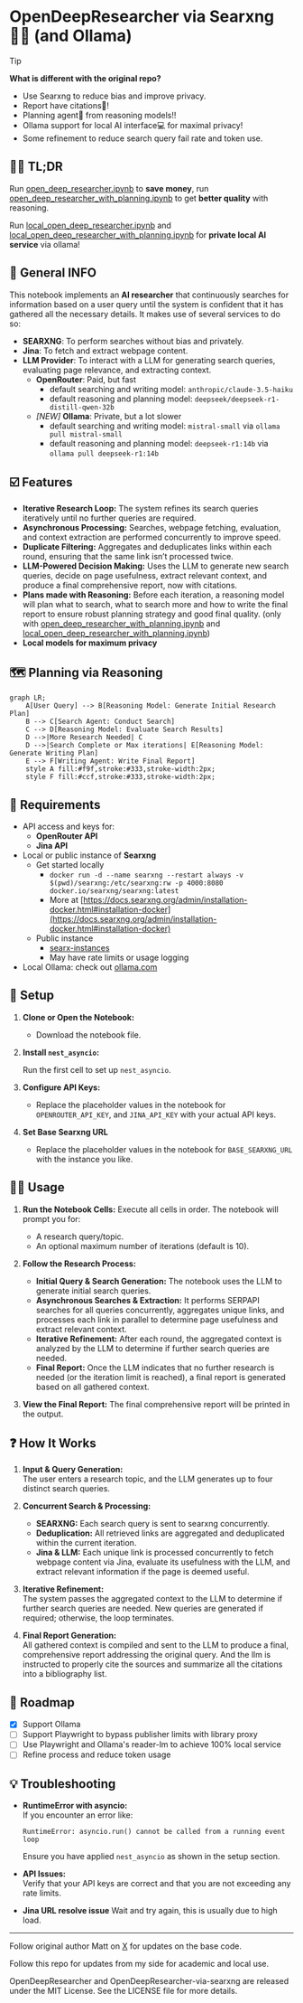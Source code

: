 # OpenDeepResearcher via Searxng 🧑‍🔬 (and Ollama)

> [!TIP]
> **What is different with the original repo?**
> - Use Searxng to reduce bias and improve privacy.
> - Report have citations📰!
> - Planning agent🤖 from reasoning models!!
> - Ollama support for local AI interface💻 for maximal privacy!
> - Some refinement to reduce search query fail rate and token use.

## 🧑‍🏫 TL;DR

Run [open_deep_researcher.ipynb](open_deep_researcher.ipynb) to **save money**, run [open_deep_researcher_with_planning.ipynb](open_deep_researcher_with_planning.ipynb) to get **better quality** with reasoning.

Run [local_open_deep_researcher.ipynb](local_open_deep_researcher.ipynb) and [local_open_deep_researcher_with_planning.ipynb](local_open_deep_researcher_with_planning.ipynb) for **private local AI service** via ollama!

## 📝 General INFO

This notebook implements an **AI researcher** that continuously searches for information based on a user query until the system is confident that it has gathered all the necessary details. It makes use of several services to do so:

- **SEARXNG**: To perform searches without bias and privately.
- **Jina**: To fetch and extract webpage content.
- **LLM Provider**: To interact with a LLM for generating search queries, evaluating page relevance, and extracting context.
   - **OpenRouter**: Paid, but fast
      - default searching and writing model: `anthropic/claude-3.5-haiku`
      - default reasoning and planning model: `deepseek/deepseek-r1-distill-qwen-32b`
   - *[NEW]* **Ollama**: Private, but a lot slower
      - default searching and writing model: `mistral-small` via `ollama pull mistral-small`
      - default reasoning and planning model: `deepseek-r1:14b` via `ollama pull deepseek-r1:14b`

## ☑️ Features

- **Iterative Research Loop:** The system refines its search queries iteratively until no further queries are required.
- **Asynchronous Processing:** Searches, webpage fetching, evaluation, and context extraction are performed concurrently to improve speed.
- **Duplicate Filtering:** Aggregates and deduplicates links within each round, ensuring that the same link isn’t processed twice.
- **LLM-Powered Decision Making:** Uses the LLM to generate new search queries, decide on page usefulness, extract relevant context, and produce a final comprehensive report, now with citations.
- **Plans made with Reasoning:** Before each iteration, a reasoning model will plan what to search, what to search more and how to write the final report to ensure robust planning strategy and good final quality. (only with [open_deep_researcher_with_planning.ipynb](open_deep_researcher_with_planning.ipynb) and [local_open_deep_researcher_with_planning.ipynb](local_open_deep_researcher_with_planning.ipynb))
- **Local models for maximum privacy**

## 🗺️ Planning via Reasoning

```mermaid
graph LR;
    A[User Query] --> B[Reasoning Model: Generate Initial Research Plan]
    B --> C[Search Agent: Conduct Search]
    C --> D[Reasoning Model: Evaluate Search Results]
    D -->|More Research Needed| C
    D -->|Search Complete or Max iterations| E[Reasoning Model: Generate Writing Plan]
    E --> F[Writing Agent: Write Final Report]
    style A fill:#f9f,stroke:#333,stroke-width:2px;
    style F fill:#ccf,stroke:#333,stroke-width:2px;
```

## 🧰 Requirements

- API access and keys for:
  - **OpenRouter API**
  - **Jina API**
- Local or public instance of **Searxng**
   - Get started locally
      - `docker run -d --name searxng --restart always -v $(pwd)/searxng:/etc/searxng:rw -p 4000:8080 docker.io/searxng/searxng:latest`
      - More at [https://docs.searxng.org/admin/installation-docker.html#installation-docker](https://docs.searxng.org/admin/installation-docker.html#installation-docker)
   - Public instance
     - [searx-instances](https://github.com/searx/searx-instances)
     - May have rate limits or usage logging
- Local Ollama: check out [ollama.com](https://ollama.com)

## 💾 Setup

1. **Clone or Open the Notebook:**
   - Download the notebook file.

2. **Install `nest_asyncio`:**

   Run the first cell to set up `nest_asyncio`.

3. **Configure API Keys:**
   - Replace the placeholder values in the notebook for `OPENROUTER_API_KEY`, and `JINA_API_KEY` with your actual API keys.

4. **Set Base Searxng URL**
   - Replace the placeholder values in the notebook for `BASE_SEARXNG_URL` with the instance you like.

## 🧑‍🔬 Usage

1. **Run the Notebook Cells:**
   Execute all cells in order. The notebook will prompt you for:
   - A research query/topic.
   - An optional maximum number of iterations (default is 10).

2. **Follow the Research Process:**
   - **Initial Query & Search Generation:** The notebook uses the LLM to generate initial search queries.
   - **Asynchronous Searches & Extraction:** It performs SERPAPI searches for all queries concurrently, aggregates unique links, and processes each link in parallel to determine page usefulness and extract relevant context.
   - **Iterative Refinement:** After each round, the aggregated context is analyzed by the LLM to determine if further search queries are needed.
   - **Final Report:** Once the LLM indicates that no further research is needed (or the iteration limit is reached), a final report is generated based on all gathered context.

3. **View the Final Report:**
   The final comprehensive report will be printed in the output.

## ❓ How It Works

1. **Input & Query Generation:**  
   The user enters a research topic, and the LLM generates up to four distinct search queries.

2. **Concurrent Search & Processing:**  
   - **SEARXNG:** Each search query is sent to searxng concurrently.
   - **Deduplication:** All retrieved links are aggregated and deduplicated within the current iteration.
   - **Jina & LLM:** Each unique link is processed concurrently to fetch webpage content via Jina, evaluate its usefulness with the LLM, and extract relevant information if the page is deemed useful.

3. **Iterative Refinement:**  
   The system passes the aggregated context to the LLM to determine if further search queries are needed. New queries are generated if required; otherwise, the loop terminates.

4. **Final Report Generation:**  
   All gathered context is compiled and sent to the LLM to produce a final, comprehensive report addressing the original query. And the llm is instructed to properly cite the sources and summarize all the citations into a bibliography list.

## 🏁 Roadmap

- [x] Support Ollama
- [ ] Support Playwright to bypass publisher limits with library proxy
- [ ] Use Playwright and Ollama's reader-lm to achieve 100% local service
- [ ] Refine process and reduce token usage

## 💡 Troubleshooting

- **RuntimeError with asyncio:**  
  If you encounter an error like:
  ```
  RuntimeError: asyncio.run() cannot be called from a running event loop
  ```
  Ensure you have applied `nest_asyncio` as shown in the setup section.

- **API Issues:**  
  Verify that your API keys are correct and that you are not exceeding any rate limits.

- **Jina URL resolve issue**
   Wait and try again, this is usually due to high load.

---

Follow original author Matt on [X](https://x.com/mattshumer_) for updates on the base code.

Follow this repo for updates from my side for academic and local use.

OpenDeepResearcher and OpenDeepResearcher-via-searxng are released under the MIT License. See the LICENSE file for more details.
